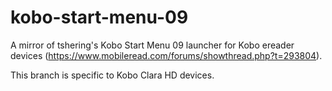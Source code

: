 # kobo-start-menu-09
A mirror of tshering's Kobo Start Menu 09 launcher for Kobo ereader devices (https://www.mobileread.com/forums/showthread.php?t=293804).

This branch is specific to Kobo Clara HD devices.

